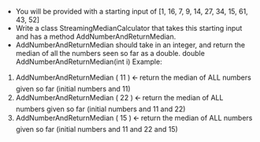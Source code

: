 - You will be provided with a starting input of [1, 16, 7, 9, 14, 27, 34, 15, 61, 43, 52]
- Write a class StreamingMedianCalculator that takes this starting input and has a method AddNumberAndReturnMedian.
- AddNumberAndReturnMedian should take in an integer, and return the median of all the numbers seen so far as a double.
double AddNumberAndReturnMedian(int i)
Example:
1. AddNumberAndReturnMedian ( 11 ) 🡨 return the median of ALL numbers given so far (initial numbers and 11)
2. AddNumberAndReturnMedian ( 22 ) 🡨 return the median of ALL numbers given so far (initial numbers and 11 and 22)
3. AddNumberAndReturnMedian ( 15 ) 🡨 return the median of ALL numbers given so far (initial numbers and 11 and 22 and 15)

